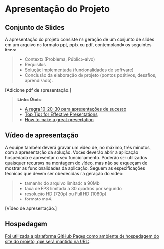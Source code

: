 # Apresentação do Projeto

## Conjunto de Slides

A apresentação do projeto consiste na geração de um conjunto de slides em um arquivo no formato ppt, pptx ou pdf, contemplando os seguintes itens:

> - Contexto (Problema, Público-alvo)
> - Requisitos
> - Solução Implementada (funcionalidades de software)
> - Conclusão da elaboração do projeto (pontos positivos, desafios, aprendizado).

[Adicione pdf de apresentação.]

> **Links Úteis**:
> - [A regra 10-20-30 para apresentações de sucesso](https://revistapegn.globo.com/Noticias/noticia/2014/07/regra-10-20-30-para-apresentacoes-de-sucesso.html)
> - [Top Tips for Effective Presentations](https://www.skillsyouneed.com/present/presentation-tips.html)
> - [How to make a great presentation](https://www.ted.com/playlists/574/how_to_make_a_great_presentation)

## Vídeo de apresentação

A equipe também deverá gravar um vídeo de, no máximo, três minutos, com a apresentação da solução. Vocês deverão abrir a aplicação hospedada e apresentar o seu funcionamento.  Poderão ser utilizados quaisquer recursos na montagem do vídeo, mas não se esqueçam de mostrar as funcionalidades da aplicação. Seguem as especificações técnicas que devem ser obedecidas na geração do vídeo:

> - tamanho do arquivo limitado a 90Mb
> - taxa de FPS limitada a 30 quadros por segundo
> - resolução HD (720p) ou Full HD (1080p)
> - formato mp4.

[Vídeo de apresentação.]

## Hospedagem

[Foi utilizada a plataforma GitHub Pages como ambiente de hospedagem do site do projeto, que será mantido na URL:](https://icei-puc-minas-pmv-ads.github.io/pmv-ads-2024-1-e1-proj-web-t6-pmv-ads-2024-1-e1-projeto_locacao/codigo-fonte/login_page/login_page.html).
